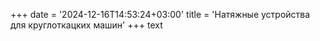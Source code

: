 ﻿+++
date = '2024-12-16T14:53:24+03:00'
title = 'Натяжные устройства для круглоткацких машин'
+++
text